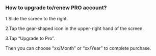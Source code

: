 ### How to upgrade to/renew PRO account?
1.Slide the screen to the right.

2.Tap the gear-shaped icon in the upper-right hand of the screen.

3.Tap “Upgrade to Pro”.

Then you can choose “xx/Month” or “xx/Year” to complete purchase.
